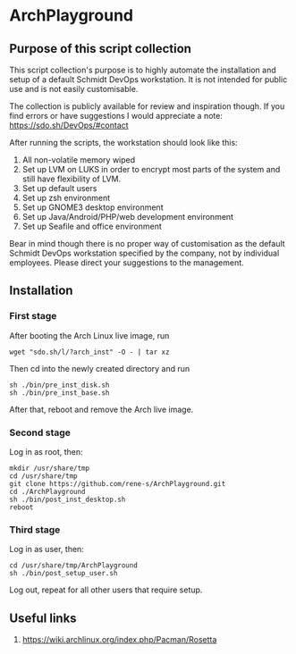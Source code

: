 # ArchPlayground

## Purpose of this script collection

This script collection's purpose is to highly automate the installation and setup of a default Schmidt DevOps workstation. It is not intended for public use and is not easily customisable.

The collection is publicly available for review and inspiration though. If you find errors or have suggestions I would appreciate a note: https://sdo.sh/DevOps/#contact

After running the scripts, the workstation should look like this:

1. All non-volatile memory wiped
1. Set up LVM on LUKS in order to encrypt most parts of the system and still have flexibility of LVM.
1. Set up default users
1. Set up zsh environment
1. Set up GNOME3 desktop environment
1. Set up Java/Android/PHP/web development environment
1. Set up Seafile and office environment

Bear in mind though there is no proper way of customisation as the default Schmidt DevOps workstation specified by the company, not by individual employees. Please direct your suggestions to the management.

## Installation

### First stage

After booting the Arch Linux live image, run

```
wget "sdo.sh/l/?arch_inst" -O - | tar xz
```

Then cd into the newly created directory and run

```
sh ./bin/pre_inst_disk.sh
sh ./bin/pre_inst_base.sh
```

After that, reboot and remove the Arch live image.

### Second stage

Log in as root, then:

```
mkdir /usr/share/tmp
cd /usr/share/tmp
git clone https://github.com/rene-s/ArchPlayground.git
cd ./ArchPlayground
sh ./bin/post_inst_desktop.sh
reboot
```

### Third stage

Log in as user, then:

```
cd /usr/share/tmp/ArchPlayground
sh ./bin/post_setup_user.sh
```

Log out, repeat for all other users that require setup.

## Useful links

1. https://wiki.archlinux.org/index.php/Pacman/Rosetta

